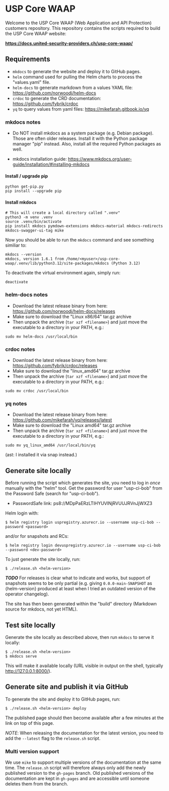 # USP Core WAAP

Welcome to the USP Core WAAP (Web Application and API Protection) customers repository.
This repository contains the scripts required to build the USP Core WAAP website:

**https://docs.united-security-providers.ch/usp-core-waap/**

## Requirements

- `mkdocs` to generate the website and deploy it to GitHub pages.
- `helm` command used for pulling the Helm charts to process the "values.yaml" file.
- `helm-docs` to generate markdown from a values YAML file: https://github.com/norwoodj/helm-docs
- `crdoc` to generate the CRD documentation: https://github.com/fybrik/crdoc
- `yq` to query values from yaml files: https://mikefarah.gitbook.io/yq


### mkdocs notes

* Do NOT install mkdocs as a system package (e.g. Debian package). Those are often older releases. Install
it with the Python package manager "pip" instead. Also, install all the required Python packages as well.

* mkdocs installation guide: https://www.mkdocs.org/user-guide/installation/#installing-mkdocs

#### Install / upgrade pip

```
python get-pip.py
pip install --upgrade pip
```

#### Install mkdocs

```
# This will create a local directory called ".venv"
python3 -m venv .venv
source .venv/bin/activate
pip install mkdocs pymdown-extensions mkdocs-material mkdocs-redirects mkdocs-swagger-ui-tag mike
```

Now you should be able to run the `mkdocs` command and see something similiar to:

```
mkdocs --version
mkdocs, version 1.6.1 from /home/<myuser>/usp-core-waap/.venv/lib/python3.12/site-packages/mkdocs (Python 3.12)
```

To deactivate the virtual environment again, simply run:

```
deactivate
```

### helm-docs notes

* Download the latest release binary from here: https://github.com/norwoodj/helm-docs/releases
* Make sure to download the "Linux x86/64" tar.gz archive
* Then unpack the archive (`tar xzf <filename>`) and just move the executable to a directory in your PATH, e.g.:

```
sudo mv helm-docs /usr/local/bin
```

### crdoc notes

* Download the latest release binary from here: https://github.com/fybrik/crdoc/releases
* Make sure to download the "linux_amd64" tar.gz archive
* Then unpack the archive (`tar xzf <filename>`) and just move the executable to a directory in your PATH, e.g.:

```
sudo mv crdoc /usr/local/bin
```

### yq notes

* Download the latest release binary from here: https://github.com/mikefarah/yq/releases/latest
* Make sure to download the "Linux amd64" tar.gz archive
* Then unpack the archive (`tar xzf <filename>`) and just move the executable to a directory in your PATH, e.g.:

```
sudo mv yq_linux_amd64 /usr/local/bin/yq
```

(ast: I installed it via snap instead.)

## Generate site locally

Before running the script which generates the site, you need to log in _once_ manually with
the "helm" tool. Get the password for user "usp-ci-bob" from the Password Safe (search for "usp-ci-bob").

* PasswordSafe link: ps8://MDpPaERzLTlHYUVlNjRVUUJRVnJjWXZ3

Helm login with:

```
$ helm registry login uspregistry.azurecr.io --username usp-ci-bob --password <password>
```

and/or for snapshots and RCs:

```
$ helm registry login devuspregistry.azurecr.io --username usp-ci-bob --password <dev-password>
```

To just generate the site locally, run:

```
$ ./release.sh <helm-version>
```

***TODO*** For releases is clear what to indicate and works, but support of snapshots seems to be only partial (e.g. giving `0.0.0-main-SNAPSHOT` as {helm-version} produced at least when I tried an outdated version of the operator changelog).

The site has then been generated within the "build" directory (Markdown source for mkdocs, not yet HTML).

## Test site locally

Generate the site locally as described above, then run `mkdocs` to serve it locally:

```
$ ./release.sh <helm-version>
$ mkdocs serve
```

This will make it available locally (URL visible in output on the shell, typically http://127.0.0.1:8000/).

## Generate site and publish it via GitHub

To generate the site and deploy it to GitHub pages, run:

```
$ ./release.sh <helm-version> deploy
```

The published page should then become available after a few minutes at the link on top of this page.

*NOTE*: When releasing the documentation for the latest version, you need to add the `--latest` flag to the `release.sh` script.

### Multi version support

We use `mike` to support multiple versions of the documentation at the same time.
The `release.sh` script will therefore always only add the newly published version to the `gh-pages` branch.
Old published versions of the documentation are kept in `gh-pages` and are accessible until someone deletes them
from the branch.
